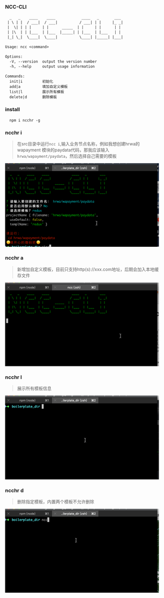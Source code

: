 ### NCC-CLI

```$xslt
  _   _    ____    ____            ____   _       ___
 | \ | |  / ___|  / ___|          / ___| | |     |_ _|
 |  \| | | |     | |      _____  | |     | |      | |
 | |\  | | |___  | |___  |_____| | |___  | |___   | |
 |_| \_|  \____|  \____|          \____| |_____| |___|

Usage: ncc <command>

Options:
  -V, --version  output the version number
  -h, --help     output usage information

Commands:
  init|i         初始化
  add|a          填加自定义模板
  list|l         展示所有模板
  delete|d       删除模板
```

### install

```
  npm i ncchr -g
```

### ncchr i

> 在src目录中运行`ncc i`,输入业务节点名称，例如我想创建hrwa的wapayment
模块的paydata代码，那我应该输入`hrwa/wapayment/paydata`，然后选择自己需要的模板

![](/docs/init.jpg)

### ncchr a
> 新增加自定义模板，目前只支持http(s)://xxx.com地址，后期会加入本地缓存文件

![](/docs/add.jpg)

### ncchr l
> 展示所有模板信息

![](/docs/list.jpg)

### ncchr d
> 删除指定模板，内置两个模板不允许删除

![](/docs/del.jpg)



